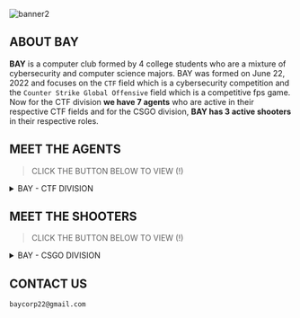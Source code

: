 <p align="center">

![banner2](https://user-images.githubusercontent.com/70703371/190202431-0d290b4a-e26e-41d9-983d-7643280f0712.png)

</p>

## ABOUT BAY

**BAY** is a computer club formed by 4 college students who are a mixture of cybersecurity and computer science majors. BAY was formed on June 22, 2022 and focuses on the `CTF` field which is a cybersecurity competition and the `Counter Strike Global Offensive` field which is a competitive fps game. Now for the CTF division **we have 7 agents** who are active in their respective CTF fields and for the CSGO division, **BAY has 3 active shooters** in their respective roles.



## MEET THE AGENTS

> CLICK THE BUTTON BELOW TO VIEW (!)
<details>
<summary> BAY - CTF DIVISION </summary>
<br>

|USERNAME|HELD STREAM|Profession(s)|
|:------:|:---------:|:--------:|
|[jon-brandy](https://github.com/jon-brandy)|Web Exploitation - Forensic - Binary Exploitation|College Student - Researcher|
|[Q](https://github.com/tkxldk)|Cryptography - Forensic|College Student - Designer|
|[RioFerdinand25](https://github.com/RioFerdinand25)|Forensic|College Student|
|[Antonyous10](https://github.com/Antonyous10)|Cryptography|College Student|
|[PlasmaRing](https://github.com/PlasmaRing)|Reverse Engineering - Cryptography|College Student - Entrepreneur|
|[stephanchandra](https://github.com/stephanchandra)|Binary Exploitation|College Student - Mentor|
|[SSV132](https://github.com/SSV132)|Forensic - Reverse Engineering|College Student - Web Developer|

</details>

## MEET THE SHOOTERS

> CLICK THE BUTTON BELOW TO VIEW (!)
<details>
<summary> BAY - CSGO DIVISION </summary>
<br>

|USERNAME|ROLES|
|:------:|:---------:|
|[jon-brandy](https://github.com/jon-brandy)|IGL - AWPer|
|[RioFerdinand25](https://github.com/RioFerdinand25)|AWPer - Lurker|
|[PlasmaRing](https://github.com/PlasmaRing)|Entry Fragger - Support|

</details>

## CONTACT US

```
baycorp22@gmail.com
```
